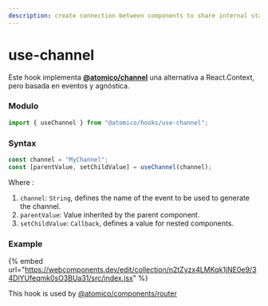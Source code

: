 ```yaml
---
description: create connection between components to share internal states
---
```


# use-channel

Este hook implementa [**@atomico/channel**](https://github.com/atomicojs/channel) una alternativa a React.Context, pero basada en eventos y agnóstica.

### Modulo

```javascript
import { useChannel } from "@atomico/hooks/use-channel";
```

### Syntax

```javascript
const channel = "MyChannel";
const [parentValue, setChildValue] = useChannel(channel);
```

Where :

1. `channel`: `String`, defines the name of the event to be used to generate the channel.
2. `parentValue`: Value inherited by the parent component.
3. `setChildValue`: `Callback`, defines a value for nested components.

### Example

{% embed url="https://webcomponents.dev/edit/collection/n2tZyzx4LMKqk1jNE0e9/34DlYUfeqmk0sO3BUa31/src/index.jsx" %}

This hook is used by [@atomico/components/router](../atomico-components/keen-slider.md)

